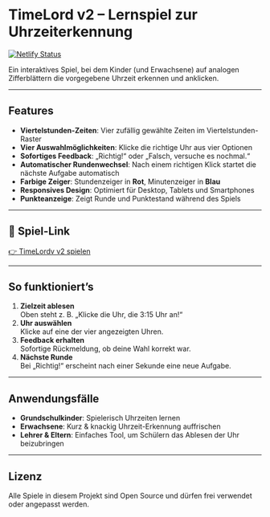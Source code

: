 # TimeLord v2 – Lernspiel zur Uhrzeiterkennung

[![Netlify Status](https://api.netlify.com/api/v1/badges/4598ceb6-41ec-4c74-ad49-37ce0a6f5064/deploy-status)](https://app.netlify.com/projects/daddiotime-kidsskills/deploys)

Ein interaktives Spiel, bei dem Kinder (und Erwachsene) auf analogen Zifferblättern die vorgegebene Uhrzeit erkennen und anklicken.

---

## Features

- **Viertelstunden-Zeiten**: Vier zufällig gewählte Zeiten im Viertelstunden-Raster  
- **Vier Auswahlmöglichkeiten**: Klicke die richtige Uhr aus vier Optionen  
- **Sofortiges Feedback**: „Richtig!“ oder „Falsch, versuche es nochmal.“  
- **Automatischer Rundenwechsel**: Nach einem richtigen Klick startet die nächste Aufgabe automatisch
- **Farbige Zeiger**: Stundenzeiger in **Rot**, Minutenzeiger in **Blau**
- **Responsives Design**: Optimiert für Desktop, Tablets und Smartphones
- **Punkteanzeige**: Zeigt Runde und Punktestand während des Spiels

---

## 🔗 Spiel-Link

[👉 TimeLordv v2 spielen](https://daddiotime-kidsskills.netlify.app/timeloard-v2/index.html)

---

## So funktioniert’s

1. **Zielzeit ablesen**  
   Oben steht z. B. „Klicke die Uhr, die 3:15 Uhr an!“  
2. **Uhr auswählen**  
   Klicke auf eine der vier angezeigten Uhren.  
3. **Feedback erhalten**  
   Sofortige Rückmeldung, ob deine Wahl korrekt war.  
4. **Nächste Runde**  
   Bei „Richtig!“ erscheint nach einer Sekunde eine neue Aufgabe.

---

## Anwendungsfälle

- **Grundschulkinder**: Spielerisch Uhrzeiten lernen  
- **Erwachsene**: Kurz & knackig Uhrzeit-Erkennung auffrischen  
- **Lehrer & Eltern**: Einfaches Tool, um Schülern das Ablesen der Uhr beizubringen  

---

## Lizenz

Alle Spiele in diesem Projekt sind Open Source und dürfen frei verwendet oder angepasst werden.  
